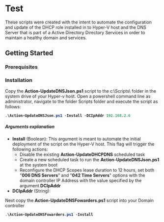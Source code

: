 # Test
These scripts were created with the intent to automate the configuration and update of the DHCP role installed in to Hyper-V host and the DNS Server that is part of a Active Directory Directory Services in order to maintain a healthy domain and services.

## Getting Started

### Prerequisites

### Installation

Copy the <b>Action-UpdateDNSJson.ps1</b> script to the c:\Scripts\ folder in the system drive of your Hyper-v host. Open a powershell command line as administrator, navigate to the folder Scripts folder and execute the script as follows:
<b>
```powershell
.\Action-UpdateDNSJson.ps1 -Install -DCIpAddr 192.168.2.6
```
</b>

##### Arguments explanation
- <b>Install</b> (Boolean): This argument is meant to automate the initial deployment of the script on the Hyper-V host. This flag will trigger the following actions:
  - Disable the existing <B>Action-UpdateDHCPDNS</B> scheduled task
  - Create a new scheduled task to run the <B>Action-UpdateDNSJson.ps1</B> at the system boot
  - Reconfigure the DHCP Scopes lease duration to 12 hours, set both "<b>006 DNS Servers</b>" and "<b>042 Time Servers</b>" options with the domain controller IP Address with the value specified by the argument <b>DCIpAddr</b>
- <b>DCIpAddr</b> (String):

Next copy the <b>Action-UpdateDNSFowarders.ps1</b> script into your Domain controller
<b>
```powershell
.\Action-UpdateDNSFowarders.ps1 -Install
```
</b>
